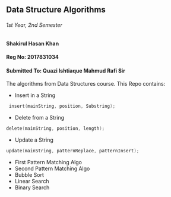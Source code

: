 ## Data Structure Algorithms
###### 1st Year, 2nd Semester
#### Shakirul Hasan Khan
#### Reg No: 2017831034
#### Submitted To: Quazi Ishtiaque Mahmud Rafi Sir

The algorithms from Data Structures course. This Repo contains:

* Insert in a String
```c
 insert(mainString, position, Substring);
```
* Delete from a String
```c
delete(mainString, position, length);
```
* Update a String
```c
update(mainString, patternReplace, patternInsert);
```
* First Pattern Matching Algo
* Second Pattern Matching Algo
* Bubble Sort
* Linear Search
* Binary Search
